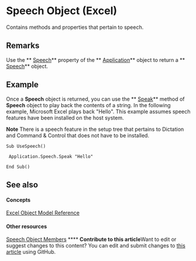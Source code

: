 
# Speech Object (Excel)

Contains methods and properties that pertain to speech.


## Remarks

Use the  ** [Speech](981d5eef-55ff-54ee-a3ca-f009a6a575da.md)** property of the ** [Application](19b73597-5cf9-4f56-8227-b5211f657f6f.md)** object to return a ** [Speech](1ddd61bc-989e-4766-423e-515ec5d1c23a.md)** object.


## Example

Once a  **Speech** object is returned, you can use the ** [Speak](d17dcf63-c837-a5b5-8267-44767b38700a.md)** method of **Speech** object to play back the contents of a string. In the following example, Microsoft Excel plays back "Hello". This example assumes speech features have been installed on the host system.


**Note**  There is a speech feature in the setup tree that pertains to Dictation and Command &amp; Control that does not have to be installed.


```
Sub UseSpeech() 
 
 Application.Speech.Speak "Hello" 
 
End Sub()
```


## See also


#### Concepts


 [Excel Object Model Reference](11ea8598-8a20-92d5-f98b-0da04263bf2c.md)
#### Other resources


 [Speech Object Members](5dcc198f-153f-0049-d870-bf162cbde9c7.md)
****   **Contribute to this article**Want to edit or suggest changes to this content? You can edit and submit changes to  [this article](https://github.com/jhershey00/VBA_Excel_Test/OpenXMLCon/articles/1ddd61bc-989e-4766-423e-515ec5d1c23a.md) using GitHub.

